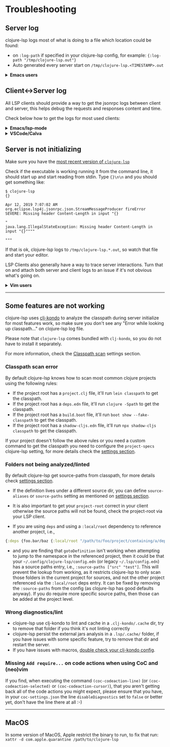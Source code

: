 # Troubleshooting

## Server log

clojure-lsp logs most of what is doing to a file which location could be found:

- on `:log-path` if specified in your clojure-lsp config, for example: `{:log-path "/tmp/clojure-lsp.out"}`
- Auto generated every server start on `/tmp/clojure-lsp.<TIMESTAMP>.out`

<details>
<summary><b>Emacs users</b></summary>
You can open server logs in a buffer with <code>M-x</code> <code>lsp-clojure-server-log</code>.

</details>

## Client<->Server log

All LSP clients should provide a way to get the jsonrpc logs between client and server, this helps debug the requests and responses content and time.

Check below how to get the logs for most used clients:

<details>
<summary><b>Emacs/lsp-mode</b></summary>
<a href="https://emacs-lsp.github.io/lsp-mode/page/troubleshooting/#log-client-server-json">https://emacs-lsp.github.io/lsp-mode/page/troubleshooting/#log-client-server-json</a>

</details>

<details>
<summary><b>VSCode/Calva</b></summary>
<a href="https://calva.io/clojure-lsp/#viewing-the-logs-between-the-client-and-server">https://calva.io/clojure-lsp/#viewing-the-logs-between-the-client-and-server</a>

</details>

## Server is not initializing

Make sure you have the [most recent version of `clojure-lsp`](installation.md#native-binary-recommended)

Check if the executable is working running it from the command line, it should start up and start reading from stdin.
Type `{}\n\n` and you should get something like:

```
$ clojure-lsp
{}

Apr 12, 2019 7:07:02 AM org.eclipse.lsp4j.jsonrpc.json.StreamMessageProducer fireError
SEVERE: Missing header Content-Length in input "{}

"
java.lang.IllegalStateException: Missing header Content-Length in input "{}""""

"""
```

If that is ok, clojure-lsp logs to `/tmp/clojure-lsp.*.out`, so watch that file and start your editor.

LSP Clients also generally have a way to trace server interactions. Turn that on and attach both server and client logs to an issue if it's not obvious what's going on.

<details>
<summary><b>Vim users</b></summary>
For example, if you are using <a href="https://neovim.io/">neovim</a> with
<a href="https://github.com/neoclide/coc.nvim">CoC</a>, first ensure that
<code>trace.server</code> is set to <code>verbose</code> in your <code>coc-settings.json</code> file,
e.g.,

<pre>
<code>
  "languageserver": {
    "clojure-lsp": {
      "command": "clojure-lsp",
      "filetypes": ["clojure"],
      "disableDiagnostics": false,
      "rootPatterns": ["deps.edn", "project.clj"],
      "additionalSchemes": ["jar", "zipfile"],
      "trace.server": "verbose",
      "initializationOptions": {
        "project-specs": [{
          "project-path": "deps.edn",
          "classpath-cmd": ["clj", "-Spath"]
        }],
        "use-metadata-for-privacy?": true,
      }
    }
  }
</code>
</pre>

Then, once vim has loaded (and clojure-lsp has initialised), you can
issue this command:

<code>:CocCommand workspace.showOutput</code>

This will show the JSON request/response bodies that go between vim
and clojure-lsp. Please capture that information if you need help in
tracking down the problem you are experiencing (either by reporting
github issues, or talking with someone in Slack/Discord or
whatever...)

</details>

---

## Some features are not working

clojure-lsp uses [clj-kondo](https://github.com/clj-kondo/clj-kondo) to analyze the classpath
during server initialize for most features work, so make sure you don't see any "Error while looking up classpath..." on clojure-lsp log file.

Please note that `clojure-lsp` comes bundled with `clj-kondo`, so you do not have to install it separately.

For more information, check the [Classpath scan](settings.md#classpath-scan) settings section.

### Classpath scan error

By default clojure-lsp knows how to scan most common clojure projects using the following rules:

- If the project root has a `project.clj` file, it'll run `lein classpath` to get the classpath.
- If the project root has a `deps.edn` file, it'll run `clojure -Spath` to get the classpath.
- If the project root has a `build.boot` file, it'll run `boot show --fake-classpath` to get the classpath.
- If the project root has a `shadow-cljs.edn` file, it'll run `npx shadow-cljs classpath` to get the classpath.

If your project doesn't follow the above rules or you need a custom command to get the classpath you need to configure the `project-specs` clojure-lsp setting, for more details check the [settings section](settings.md).

### Folders not being analyzed/linted

By default clojure-lsp get source-paths from classpath, for more details check [settings section](settings.md#source-paths-discovery).

* If the definition lives under a different source dir, you can define `source-aliases` or `source-paths` setting as mentioned on [settings section](settings.md#source-paths-discovery).

* It is also important to get your `project-root` correct in your client otherwise the source paths will not be found, check the project-root via your LSP client.

* If you are using `deps` and using a `:local/root` dependency to reference another project, i.e.,

```clojure
{:deps {foo.bar/baz {:local/root "/path/to/foo/project/containing/a/deps.edn"}}}
```

* and you are finding that `gotoDefinition` isn't working when attempting to jump to the namespace in the referenced project, then
it could be that your `~/.config/clojure-lsp/config.edn` (or legacy `~/.lsp/config.edn`) has a source paths entry, i.e., `:source-paths
["src" "test"]`. This will prevent the lookup from working, as it restricts clojure-lsp to only scan those folders in the
current project for sources, and not the other project referenced via the `:local/root` deps entry. It can be fixed by removing
the `:source-paths` from the config (as clojure-lsp has good defaults anyway). If you do require more specific source paths,
then those can be added at the project level.

### Wrong diagnostics/lint

- clojure-lsp use clj-kondo to lint and cache in a `.clj-kondo/.cache` dir, try to remove that folder if you think it's not linting correctly
- clojure-lsp persist the external jars analysis in a `.lsp/.cache/` folder, if you have issues with some specific feature,
try to remove that dir and restart the server.
- If you have issues with macros, [double check your clj-kondo config](https://github.com/clj-kondo/clj-kondo/blob/master/doc/config.md#unrecognized-macros).

### Missing `Add require...` on code actions when using CoC and (neo)vim

If you find, when executing the command
`(coc-codeaction-line)` (or `(coc-codeaction-selected)` or
`(coc-codeaction-cursor)`), that you aren't getting back
all of the code actions you might expect, please ensure that you have,
in your `coc-settings.json` the line `disableDiagnostics` set to
`false` or better yet, don't have the line there at all :-)

---
## MacOS

In some version of MacOS, Apple restrict the binary to run, to fix that run: `xattr -d com.apple.quarantine /path/to/clojure-lsp`
